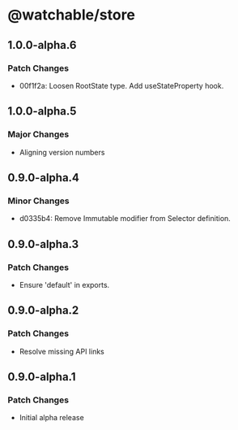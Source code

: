 # @watchable/store

## 1.0.0-alpha.6

### Patch Changes

- 00f1f2a: Loosen RootState type. Add useStateProperty hook.

## 1.0.0-alpha.5

### Major Changes

- Aligning version numbers

## 0.9.0-alpha.4

### Minor Changes

- d0335b4: Remove Immutable modifier from Selector definition.

## 0.9.0-alpha.3

### Patch Changes

- Ensure 'default' in exports.

## 0.9.0-alpha.2

### Patch Changes

- Resolve missing API links

## 0.9.0-alpha.1

### Patch Changes

- Initial alpha release
